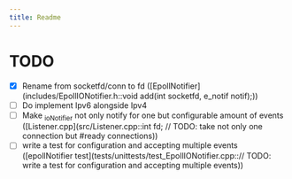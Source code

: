 ```yaml
---
title: Readme
---
```


# <span class="todo TODO">TODO</span> 

- [x] Rename from socketfd/conn to fd
  ([EpollNotifier](includes/EpollIONotifier.h::void add(int socketfd, e_notif notif);))
- [ ] Do implement Ipv6 alongside Ipv4
- [ ] Make <sub>ioNotifier</sub> not only notify for one but
  configurable amount of events
  ([Listener.cpp](src/Listener.cpp::int fd; // TODO: take not only one connection but #ready connections))
- [ ] write a test for configuration and accepting multiple events
  ([epollNotifier
  test](tests/unittests/test_EpollIONotifier.cpp::// TODO: write a test for configuration and accepting multiple events))

